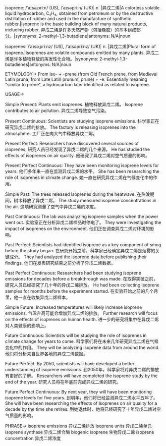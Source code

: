 isoprene: /ˈaɪsəˌpriːn/ (US), /ˈaɪsəpriːn/ (UK)| n. |异戊二烯|A colorless volatile liquid hydrocarbon, C₅H₈, obtained from petroleum or by the destructive distillation of rubber and used in the manufacture of synthetic rubber.|Isoprene is the basic building block of many natural products, including rubber. 异戊二烯是许多天然产物（包括橡胶）的基本组成部分。|synonyms: 2-methyl-1,3-butadiene|antonyms: N/A|noun


isoprenes: /ˈaɪsəˌpriːnz/ (US), /ˈaɪsəpriːnz/ (UK)| n. |异戊二烯|Plural form of isoprene.|Isoprenes are volatile compounds emitted by many plants. 异戊二烯是许多植物释放的挥发性化合物。|synonyms: 2-methyl-1,3-butadienes|antonyms: N/A|noun


ETYMOLOGY->
From iso- + -prene (from Old French prene, from Medieval Latin pruna, from Late Latin prunum, prune) + -e.  Essentially meaning "similar to prene", a hydrocarbon later identified as related to isoprene.

USAGE->

Simple Present:
Plants emit isoprenes.  植物释放异戊二烯。
Isoprene contributes to air pollution. 异戊二烯导致空气污染。

Present Continuous:
Scientists are studying isoprene emissions. 科学家正在研究异戊二烯的排放。
The factory is releasing isoprenes into the atmosphere. 工厂正在向大气中释放异戊二烯。

Present Perfect:
Researchers have discovered several sources of isoprenes. 研究人员已经发现了异戊二烯的几个来源。
He has studied the effects of isoprenes on air quality. 他研究了异戊二烯对空气质量的影响。

Present Perfect Continuous:
They have been monitoring isoprene levels for years. 他们多年来一直在监测异戊二烯的水平。
She has been researching the role of isoprenes in climate change. 她一直在研究异戊二烯在气候变化中的作用。

Simple Past:
The trees released isoprenes during the heatwave.  在热浪期间，树木释放了异戊二烯。
The study measured isoprene concentrations in the air. 这项研究测量了空气中异戊二烯的浓度。


Past Continuous:
The lab was analyzing isoprene samples when the power went out.  实验室正在分析异戊二烯样品时停电了。
They were investigating the impact of isoprenes on the environment. 他们正在调查异戊二烯对环境的影响。

Past Perfect:
Scientists had identified isoprene as a key component of smog before the study began. 在研究开始之前，科学家已经确定异戊二烯是烟雾的关键成分。
They had analyzed the isoprene data before publishing their findings. 他们在发表研究结果之前分析了异戊二烯数据。


Past Perfect Continuous:
Researchers had been studying isoprene emissions for decades before a breakthrough was made. 在取得突破之前，研究人员已经研究了几十年的异戊二烯排放。
He had been collecting isoprene samples for months before the experiment started. 在实验开始之前的几个月里，他一直在收集异戊二烯样本。


Simple Future:
Increased temperatures will likely increase isoprene emissions. 气温升高可能会增加异戊二烯的排放。
Further research will focus on the effects of isoprenes on human health.  进一步的研究将集中在异戊二烯对人类健康的影响上。

Future Continuous:
Scientists will be studying the role of isoprenes in climate change for years to come. 科学家们将在未来几年研究异戊二烯在气候变化中的作用。
They will be analyzing isoprene data from around the world. 他们将分析来自世界各地的异戊二烯数据。


Future Perfect:
By 2050, scientists will have developed a better understanding of isoprene emissions. 到2050年，科学家将对异戊二烯的排放有更好的了解。
Researchers will have completed the isoprene study by the end of the year. 研究人员将在年底前完成异戊二烯的研究。


Future Perfect Continuous:
By next year, they will have been monitoring isoprene levels for five years. 到明年，他们将已经监测异戊二烯水平五年了。
She will have been researching the effects of isoprenes on air quality for a decade by the time she retires. 到她退休时，她将已经研究了十年异戊二烯对空气质量的影响。



PHRASE->
isoprene emissions 异戊二烯排放
isoprene units 异戊二烯单元
isoprene synthase 异戊二烯合酶
biogenic isoprene 生物异戊二烯
isoprene concentration 异戊二烯浓度
